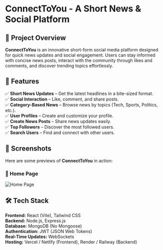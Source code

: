 # **ConnectToYou - A Short News & Social Platform**  

## 🌟 Project Overview  
**ConnectToYou** is an innovative short-form social media platform designed for quick news updates and social engagement. Users can stay informed with concise news posts, interact with the community through likes and comments, and discover trending topics effortlessly.  

## 🚀 Features  
✅ **Short News Updates** – Get the latest headlines in a bite-sized format.  
✅ **Social Interaction** – Like, comment, and share posts.  
✅ **Category-Based News** – Browse news by topics (Tech, Sports, Politics, etc.).  
✅ **User Profiles** – Create and customize your profile.  
✅ **Create News Posts** – Share news updates easily.  
✅ **Top Followers** – Discover the most followed users.  
✅ **Search Users** – Find and connect with other users.  

## 📸 Screenshots  
Here are some previews of **ConnectToYou** in action:  

### 🔹 Home Page  
![Home Page](https://i.ibb.co.com/RpDT8LQv/Screenshot-2025-03-10-165957.png)  




## 🛠️ Tech Stack  

**Frontend:** React (Vite), Tailwind CSS  
**Backend:** Node.js, Express.js  
**Database:** MongoDB (No Mongoose)  
**Authentication:** JWT (JSON Web Tokens)  
**Real-Time Updates:** WebSockets  
**Hosting:** Vercel / Netlify (Frontend), Render / Railway (Backend)  

